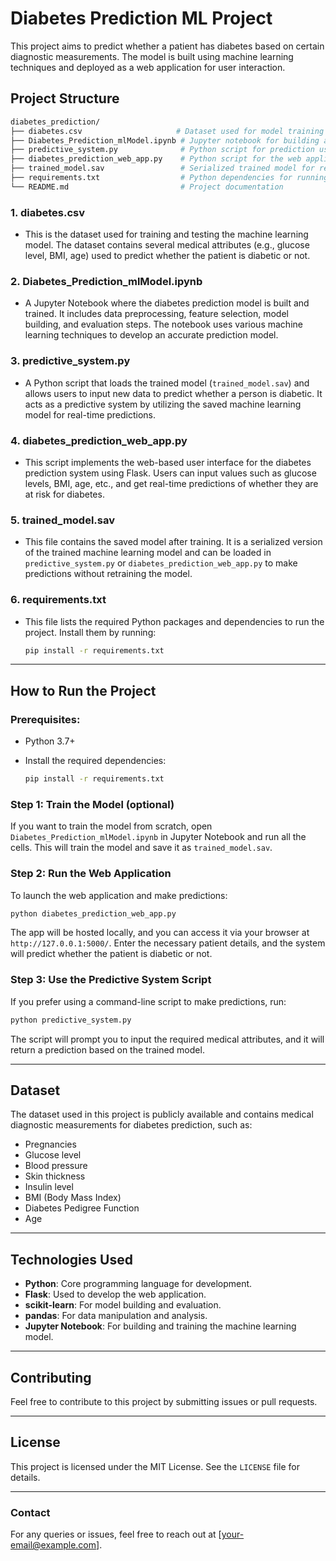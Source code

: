 
# Diabetes Prediction ML Project

This project aims to predict whether a patient has diabetes based on certain diagnostic measurements. The model is built using machine learning techniques and deployed as a web application for user interaction.

## Project Structure

```bash
diabetes_prediction/
├── diabetes.csv                     # Dataset used for model training and testing
├── Diabetes_Prediction_mlModel.ipynb # Jupyter notebook for building and training the ML model
├── predictive_system.py              # Python script for prediction using the trained model
├── diabetes_prediction_web_app.py    # Python script for the web application interface (using Flask)
├── trained_model.sav                 # Serialized trained model for reuse in predictions
├── requirements.txt                  # Python dependencies for running the project
└── README.md                         # Project documentation
```

### 1. **diabetes.csv**
   - This is the dataset used for training and testing the machine learning model. The dataset contains several medical attributes (e.g., glucose level, BMI, age) used to predict whether the patient is diabetic or not.

### 2. **Diabetes_Prediction_mlModel.ipynb**
   - A Jupyter Notebook where the diabetes prediction model is built and trained. It includes data preprocessing, feature selection, model building, and evaluation steps. The notebook uses various machine learning techniques to develop an accurate prediction model.

### 3. **predictive_system.py**
   - A Python script that loads the trained model (`trained_model.sav`) and allows users to input new data to predict whether a person is diabetic. It acts as a predictive system by utilizing the saved machine learning model for real-time predictions.

### 4. **diabetes_prediction_web_app.py**
   - This script implements the web-based user interface for the diabetes prediction system using Flask. Users can input values such as glucose levels, BMI, age, etc., and get real-time predictions of whether they are at risk for diabetes.

### 5. **trained_model.sav**
   - This file contains the saved model after training. It is a serialized version of the trained machine learning model and can be loaded in `predictive_system.py` or `diabetes_prediction_web_app.py` to make predictions without retraining the model.

### 6. **requirements.txt**
   - This file lists the required Python packages and dependencies to run the project. Install them by running:

     ```bash
     pip install -r requirements.txt
     ```

---

## How to Run the Project

### Prerequisites:
- Python 3.7+
- Install the required dependencies:

   ```bash
   pip install -r requirements.txt
   ```

### Step 1: Train the Model (optional)
   If you want to train the model from scratch, open `Diabetes_Prediction_mlModel.ipynb` in Jupyter Notebook and run all the cells. This will train the model and save it as `trained_model.sav`.

### Step 2: Run the Web Application
   To launch the web application and make predictions:
   
   ```bash
   python diabetes_prediction_web_app.py
   ```

   The app will be hosted locally, and you can access it via your browser at `http://127.0.0.1:5000/`. Enter the necessary patient details, and the system will predict whether the patient is diabetic or not.

### Step 3: Use the Predictive System Script
   If you prefer using a command-line script to make predictions, run:

   ```bash
   python predictive_system.py
   ```

   The script will prompt you to input the required medical attributes, and it will return a prediction based on the trained model.

---

## Dataset

The dataset used in this project is publicly available and contains medical diagnostic measurements for diabetes prediction, such as:
- Pregnancies
- Glucose level
- Blood pressure
- Skin thickness
- Insulin level
- BMI (Body Mass Index)
- Diabetes Pedigree Function
- Age

---

## Technologies Used
- **Python**: Core programming language for development.
- **Flask**: Used to develop the web application.
- **scikit-learn**: For model building and evaluation.
- **pandas**: For data manipulation and analysis.
- **Jupyter Notebook**: For building and training the machine learning model.

---

## Contributing
Feel free to contribute to this project by submitting issues or pull requests.

---

## License
This project is licensed under the MIT License. See the `LICENSE` file for details.

---

### Contact
For any queries or issues, feel free to reach out at [your-email@example.com].
